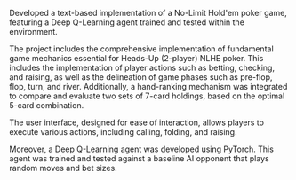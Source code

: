 Developed a text-based implementation of a No-Limit Hold'em poker game, featuring a Deep Q-Learning agent trained and tested within the environment.

The project includes the comprehensive implementation of fundamental game mechanics essential for Heads-Up (2-player) NLHE poker. This includes the implementation of player actions such as betting, checking, and raising, as well as the delineation of game phases such as pre-flop, flop, turn, and river. Additionally, a hand-ranking mechanism was integrated to compare and evaluate two sets of 7-card holdings, based on the optimal 5-card combination.

The user interface, designed for ease of interaction, allows players to execute various actions, including calling, folding, and raising.

Moreover, a Deep Q-Learning agent was developed using PyTorch. This agent was trained and tested against a baseline AI opponent that plays random moves and bet sizes.
